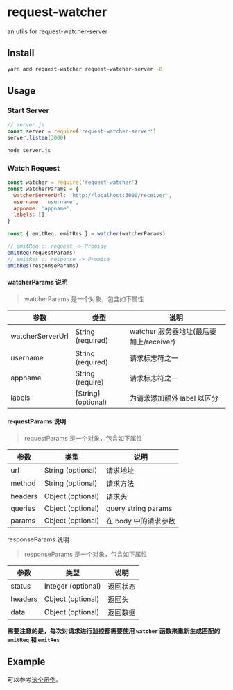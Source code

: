 # request-watcher
an utils for request-watcher-server

## Install

```bash
yarn add request-watcher request-watcher-server -D
```

## Usage

### Start Server

```javascript
// server.js
const server = require('request-watcher-server')
server.listen(3000)
```

```bash
node server.js
```

### Watch Request

```javascript
const watcher = require('request-watcher')
const watcherParams = {
  watcherServerUrl: 'http://localhost:3000/receiver',
  username: 'username',
  appname: 'appname',
  labels: [],
}

const { emitReq, emitRes } = watcher(watcherParams)

// emitReq :: request -> Promise 
emitReq(requestParams)
// emitRes :: response -> Promise
emitRes(responseParams)

```
#### watcherParams 说明

> watcherParams 是一个对象，包含如下属性

参数               | 类型                 | 说明
-------------     | -------------        | --------
watcherServerUrl  | String (required)    | watcher 服务器地址(最后要加上/receiver) 
username          | String (required)    | 请求标志符之一
appname           | String (require)     | 请求标志符之一
labels            | \[String\] (optional)| 为请求添加额外 label 以区分

#### requestParams 说明

> requestParams 是一个对象，包含如下属性

参数               | 类型                 | 说明
------------------|----------------------|---------
url               | String (optional)    | 请求地址
method            | String (optional)    | 请求方法
headers           | Object (optional)    | 请求头
queries           | Object (optional)    | query string params
params            | Object (optional)    | 在 body 中的请求参数


responseParams 说明

> responseParams 是一个对象，包含如下属性

参数               | 类型                 | 说明
------------------|----------------------|---------
status            | Integer (optional)   | 返回状态
headers           | Object (optional)    | 返回头
data              | Object (optional)    | 返回数据

**需要注意的是，每次对请求进行监控都需要使用 `watcher` 函数来重新生成匹配的 `emitReq` 和 `emitRes`**

## Example

可以参考[这个示例](https://github.com/lisiur/request-watcher-webapp/tree/master/end-user-app-test)。